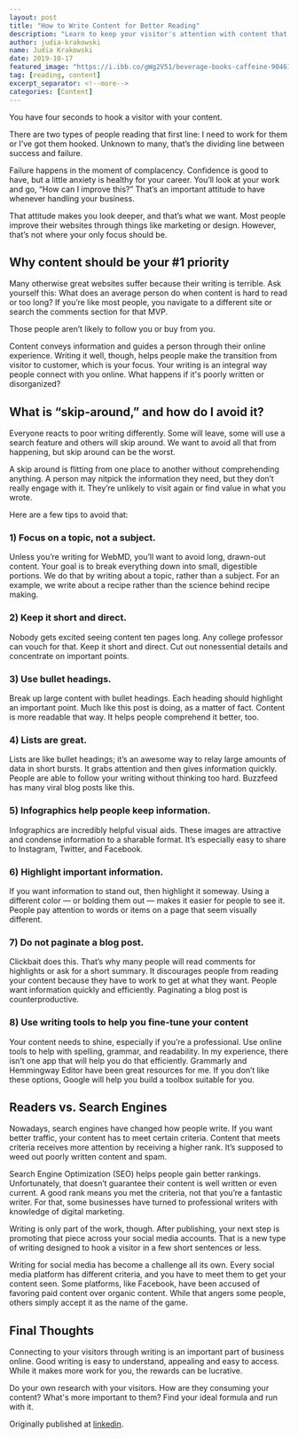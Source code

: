 ```yaml
---
layout: post
title: "How to Write Content for Better Reading"
description: "Learn to keep your visitor's attention with content that's easy to read and concise. Don't publish content without this guide to help you keep it organized!"
author: judia-krakowski
name: Judia Krakowski
date: 2019-10-17 
featured_image: "https://i.ibb.co/gWg2V51/beverage-books-caffeine-904616.jpg"
tag: [reading, content]
excerpt_separator: <!--more-->
categories: [Content]
---
```


You have four seconds to hook a visitor with your content.

There are two types of people reading that first line: I need to work for them or I’ve got them hooked. Unknown to many, that’s the dividing line between success and failure.

<!--more-->

Failure happens in the moment of complacency. Confidence is good to have, but a little anxiety is healthy for your career. You’ll look at your work and go, “How can I improve this?” That’s an important attitude to have whenever handling your business.

That attitude makes you look deeper, and that’s what we want. Most people improve their websites through things like marketing or design. However, that’s not where your only focus should be.

## Why content should be your #1 priority

Many otherwise great websites suffer because their writing is terrible. Ask yourself this: What does an average person do when content is hard to read or too long? If you’re like most people, you navigate to a different site or search the comments section for that MVP.

Those people aren’t likely to follow you or buy from you.

Content conveys information and guides a person through their online experience. Writing it well, though, helps people make the transition from visitor to customer, which is your focus. Your writing is an integral way people connect with you online. What happens if it's poorly written or disorganized?

## What is “skip-around,” and how do I avoid it?

Everyone reacts to poor writing differently. Some will leave, some will use a search feature and others will skip around. We want to avoid all that from happening, but skip around can be the worst.

A skip around is flitting from one place to another without comprehending anything. A person may nitpick the information they need, but they don’t really engage with it. They’re unlikely to visit again or find value in what you wrote.

Here are a few tips to avoid that:

### 1) Focus on a topic, not a subject.

Unless you’re writing for WebMD, you’ll want to avoid long, drawn-out content. Your goal is to break everything down into small, digestible portions. We do that by writing about a topic, rather than a subject. For an example, we write about a recipe rather than the science behind recipe making.

### 2) Keep it short and direct.

Nobody gets excited seeing content ten pages long. Any college professor can vouch for that. Keep it short and direct. Cut out nonessential details and concentrate on important points.

### 3) Use bullet headings.

Break up large content with bullet headings. Each heading should highlight an important point. Much like this post is doing, as a matter of fact. Content is more readable that way. It helps people comprehend it better, too.

### 4) Lists are great.

Lists are like bullet headings; it’s an awesome way to relay large amounts of data in short bursts. It grabs attention and then gives information quickly. People are able to follow your writing without thinking too hard. Buzzfeed has many viral blog posts like this.

### 5) Infographics help people keep information.

Infographics are incredibly helpful visual aids. These images are attractive and condense information to a sharable format. It’s especially easy to share to Instagram, Twitter, and Facebook.

### 6) Highlight important information.

If you want information to stand out, then highlight it someway. Using a different color — or bolding them out — makes it easier for people to see it. People pay attention to words or items on a page that seem visually different.

### 7) Do not paginate a blog post.

Clickbait does this. That’s why many people will read comments for highlights or ask for a short summary. It discourages people from reading your content because they have to work to get at what they want. People want information quickly and efficiently. Paginating a blog post is counterproductive.

### 8) Use writing tools to help you fine-tune your content

Your content needs to shine, especially if you’re a professional. Use online tools to help with spelling, grammar, and readability. In my experience, there isn’t one app that will help you do that efficiently. Grammarly and Hemmingway Editor have been great resources for me. If you don’t like these options, Google will help you build a toolbox suitable for you.

## Readers vs. Search Engines

Nowadays, search engines have changed how people write. If you want better traffic, your content has to meet certain criteria. Content that meets criteria receives more attention by receiving a higher rank. It’s supposed to weed out poorly written content and spam.

Search Engine Optimization (SEO) helps people gain better rankings. Unfortunately, that doesn’t guarantee their content is well written or even current. A good rank means you met the criteria, not that you’re a fantastic writer. For that, some businesses have turned to professional writers with knowledge of digital marketing.

Writing is only part of the work, though. After publishing, your next step is promoting that piece across your social media accounts. That is a new type of writing designed to hook a visitor in a few short sentences or less.

Writing for social media has become a challenge all its own. Every social media platform has different criteria, and you have to meet them to get your content seen. Some platforms, like Facebook, have been accused of favoring paid content over organic content. While that angers some people, others simply accept it as the name of the game.

## Final Thoughts

Connecting to your visitors through writing is an important part of business online. Good writing is easy to understand, appealing and easy to access. While it makes more work for you, the rewards can be lucrative. 

Do your own research with your visitors. How are they consuming your content? What's more important to them? Find your ideal formula and run with it. 

Originally published at [linkedin].

[linkedin]: https://www.linkedin.com/pulse/how-write-content-better-reading-judia-krakowski/
